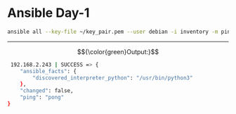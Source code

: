 # Ansible Day-1

```bash
ansible all --key-file ~/key_pair.pem --user debian -i inventory -m ping
```
<hr>

$${\color{green}Output:}$$

```bash
 192.168.2.243 | SUCCESS => {
    "ansible_facts": {
        "discovered_interpreter_python": "/usr/bin/python3"
    },
    "changed": false,
    "ping": "pong"
}
```

